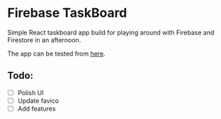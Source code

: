 # Firebase TaskBoard

Simple React taskboard app build for playing around with Firebase and Firestore in an afternoon.

The app can be tested from [here](http://fire-taskboard.web.app/).

## Todo:

- [ ] Polish UI
- [ ] Update favico
- [ ] Add features
